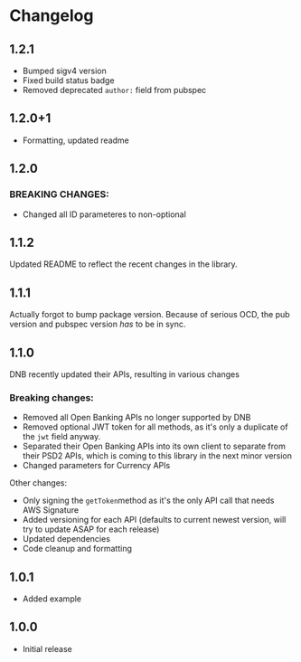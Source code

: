 # Changelog

## 1.2.1

- Bumped sigv4 version
- Fixed build status badge
- Removed deprecated `author:` field from pubspec

## 1.2.0+1

- Formatting, updated readme

## 1.2.0

### **BREAKING CHANGES:**

- Changed all ID parameteres to non-optional

## 1.1.2

Updated README to reflect the recent changes in the library.

## 1.1.1

Actually forgot to bump package version. Because of serious OCD, the pub version and pubspec version _has_ to be in sync.

## 1.1.0

DNB recently updated their APIs, resulting in various changes

### **Breaking changes:**

- Removed all Open Banking APIs no longer supported by DNB
- Removed optional JWT token for all methods, as it's only a duplicate of the `jwt` field anyway.
- Separated their Open Banking APIs into its own client to separate from their PSD2 APIs, which is coming to this library in the next minor version
- Changed parameters for Currency APIs

Other changes:

- Only signing the `getToken`method as it's the only API call that needs AWS Signature
- Added versioning for each API (defaults to current newest version, will try to update ASAP for each release)
- Updated dependencies
- Code cleanup and formatting

## 1.0.1

- Added example

## 1.0.0

- Initial release
